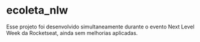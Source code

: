 # ecoleta_nlw
Esse projeto foi desenvolvido simultaneamente durante o evento Next Level Week da Rocketseat, ainda sem melhorias aplicadas. 
